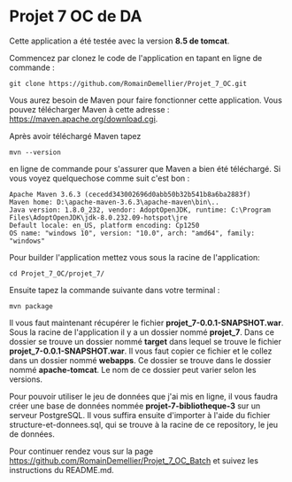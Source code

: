 # Projet 7 OC de DA

Cette application a été testée avec la version **8.5 de tomcat**.

Commencez par clonez le code de l'application en tapant en ligne de commande :

```
git clone https://github.com/RomainDemellier/Projet_7_OC.git
```

Vous aurez besoin de Maven pour faire fonctionner cette application. Vous pouvez télécharger Maven à cette adresse : https://maven.apache.org/download.cgi.

Après avoir téléchargé Maven tapez 
```
mvn --version
```
en ligne de commande pour s'assurer que Maven a bien été téléchargé. Si vous voyez quelquechose comme suit c'est bon :

```
Apache Maven 3.6.3 (cecedd343002696d0abb50b32b541b8a6ba2883f)
Maven home: D:\apache-maven-3.6.3\apache-maven\bin\..
Java version: 1.8.0_232, vendor: AdoptOpenJDK, runtime: C:\Program Files\AdoptOpenJDK\jdk-8.0.232.09-hotspot\jre
Default locale: en_US, platform encoding: Cp1250
OS name: "windows 10", version: "10.0", arch: "amd64", family: "windows" 
```

Pour builder l'application mettez vous sous la racine de l'application:
```
cd Projet_7_OC/projet_7/ 
```
Ensuite tapez la commande suivante dans votre terminal :

```
mvn package
```

Il vous faut maintenant récupérer le fichier **projet_7-0.0.1-SNAPSHOT.war**. Sous la racine de l'application il y a un dossier nommé **projet_7**. Dans ce dossier se trouve un dossier nommé **target** dans lequel se trouve le fichier **projet_7-0.0.1-SNAPSHOT.war**. Il vous faut copier ce fichier et le collez dans un dossier nommé **webapps**. Ce dossier se trouve dans le dossier nommé **apache-tomcat**. Le nom de ce dossier peut varier selon les versions.

Pour pouvoir utiliser le jeu de données que j'ai mis en ligne, il vous faudra créer une base de données nommée **projet-7-bibliotheque-3** sur un serveur PostgreSQL. Il vous suffira ensuite d'importer à l'aide du fichier structure-et-donnees.sql, qui se trouve à la racine de ce repository, le jeu de données.

Pour continuer rendez vous sur la page https://github.com/RomainDemellier/Projet_7_OC_Batch et suivez les instructions du README.md.


